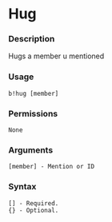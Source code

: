 # Hug

### **Description**

Hugs a member u mentioned

### Usage

```
b!hug [member]
```

### Permissions

```
None
```

### Arguments

```
[member] - Mention or ID
```

### Syntax

```
[] - Required.
{} - Optional.
```
